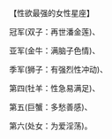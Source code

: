 
【性欲最强的女性星座】

冠军(双子：再世潘金莲)、

亚军(金牛：满脑子色情)、

季军(狮子：有强烈性冲动)、

第四(牡羊：性急易满足)、

第五(巨蟹：多愁善感)、

第六(处女：为爱淫荡)。 
